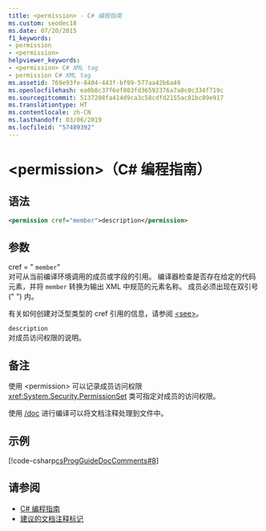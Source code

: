 ```yaml
---
title: <permission> - C# 编程指南
ms.custom: seodec18
ms.date: 07/20/2015
f1_keywords:
- permission
- <permission>
helpviewer_keywords:
- <permission> C# XML tag
- permission C# XML tag
ms.assetid: 769e93fe-8404-443f-bf99-577aa42b6a49
ms.openlocfilehash: ea0b8c37f6ef803fd36592376a7a8c0c334f719c
ms.sourcegitcommit: 5137208fa414d9ca3c58cdfd2155ac81bc89e917
ms.translationtype: HT
ms.contentlocale: zh-CN
ms.lasthandoff: 03/06/2019
ms.locfileid: "57489392"
---
```

# <a name="permission-c-programming-guide"></a>\<permission>（C# 编程指南）
## <a name="syntax"></a>语法  
  
```xml  
<permission cref="member">description</permission>  
```  
  
## <a name="parameters"></a>参数  
 cref = " `member`"  
 对可从当前编译环境调用的成员或字段的引用。 编译器检查是否存在给定的代码元素，并将 `member` 转换为输出 XML 中规范的元素名称。 成员必须出现在双引号 (" ") 内。  
  
 有关如何创建对泛型类型的 cref 引用的信息，请参阅 [\<see>](../../../csharp/programming-guide/xmldoc/see.md)。  
  
 `description`  
 对成员访问权限的说明。  
  
## <a name="remarks"></a>备注  
 使用 \<permission> 可以记录成员访问权限 <xref:System.Security.PermissionSet> 类可指定对成员的访问权限。  
  
 使用 [/doc](../../../csharp/language-reference/compiler-options/doc-compiler-option.md) 进行编译可以将文档注释处理到文件中。  
  
## <a name="example"></a>示例  
 [!code-csharp[csProgGuideDocComments#8](~/samples/snippets/csharp/VS_Snippets_VBCSharp/csProgGuideDocComments/CS/DocComments.cs#8)]  
  
## <a name="see-also"></a>请参阅

- [C# 编程指南](../../../csharp/programming-guide/index.md)
- [建议的文档注释标记](../../../csharp/programming-guide/xmldoc/recommended-tags-for-documentation-comments.md)
